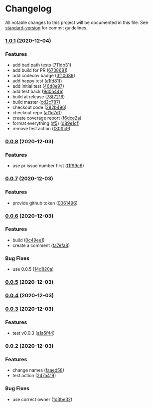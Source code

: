 # Changelog

All notable changes to this project will be documented in this file. See [standard-version](https://github.com/conventional-changelog/standard-version) for commit guidelines.

### [1.0.1](https://github.com/john-d-pelingo/jira-link-issue-action/compare/v0.0.8...v1.0.1) (2020-12-04)


### Features

* add bad path tests ([711db31](https://github.com/john-d-pelingo/jira-link-issue-action/commit/711db316cceaf7707260150fe94dfc6cdc14f280))
* add build for PR ([6738681](https://github.com/john-d-pelingo/jira-link-issue-action/commit/67386814678597e2d8b412cf4ef923312c95b77d))
* add codecov badge ([3f10089](https://github.com/john-d-pelingo/jira-link-issue-action/commit/3f10089cd2413c57bd2ca84bb11a80cc4c6e70ab))
* add happy test ([a1fd81f](https://github.com/john-d-pelingo/jira-link-issue-action/commit/a1fd81fdc86fb59f7f7709ffe526cb9b7f429a29))
* add initial test ([46d8e97](https://github.com/john-d-pelingo/jira-link-issue-action/commit/46d8e97cbc2ff8153876b1ff858bd2efa8b9dcbb))
* add test back ([9d0a44e](https://github.com/john-d-pelingo/jira-link-issue-action/commit/9d0a44e410dbc0c6c79a4c532312f1d22a594ce1))
* build at release ([78f7216](https://github.com/john-d-pelingo/jira-link-issue-action/commit/78f72161277363209107998dcd468f9c182bd606))
* build master ([cd2c787](https://github.com/john-d-pelingo/jira-link-issue-action/commit/cd2c787417483284a65a14f03010919c34979c44))
* checkout code ([282b496](https://github.com/john-d-pelingo/jira-link-issue-action/commit/282b4961a6f3bc382e1da1cdae6c8a1bbc5cbc7a))
* checkout repo ([af1d7d1](https://github.com/john-d-pelingo/jira-link-issue-action/commit/af1d7d151bdd28cff4d836e3a7c20c10f4a8381a))
* create coverage report ([f6dce2a](https://github.com/john-d-pelingo/jira-link-issue-action/commit/f6dce2a2375264f6388a1c622aaebc38a807561d))
* format everything ([#5](https://github.com/john-d-pelingo/jira-link-issue-action/issues/5)) ([d89e1cf](https://github.com/john-d-pelingo/jira-link-issue-action/commit/d89e1cfa0496abdde01f3752c22de28d359bce11))
* remove test action ([f30ffc9](https://github.com/john-d-pelingo/jira-link-issue-action/commit/f30ffc97e9ed57b70b48b7bdab7e1c370a4aca46))

### [0.0.8](https://github.com/john-d-pelingo/jira-link-issue-action/compare/v0.0.7...v0.0.8) (2020-12-03)


### Features

* use pr issue number first ([f1f99c6](https://github.com/john-d-pelingo/jira-link-issue-action/commit/f1f99c642f39379dba1bea87e76e03be56a4a0d0))

### [0.0.7](https://github.com/john-d-pelingo/jira-link-issue-action/compare/v0.0.6...v0.0.7) (2020-12-03)


### Features

* provide github token ([0061496](https://github.com/john-d-pelingo/jira-link-issue-action/commit/0061496ef81e7593ceef8dafd342a41f9d20de1f))

### [0.0.6](https://github.com/john-d-pelingo/jira-link-issue-action/compare/v0.0.5...v0.0.6) (2020-12-03)


### Features

* build ([0c49ee1](https://github.com/john-d-pelingo/jira-link-issue-action/commit/0c49ee145f729030eeb16fb38d8f2e0c6e3e8953))
* create a comment ([fa7efa8](https://github.com/john-d-pelingo/jira-link-issue-action/commit/fa7efa8c680d05a08461dec5e32bc7b5184cc774))


### Bug Fixes

* use 0.0.5 ([14d820a](https://github.com/john-d-pelingo/jira-link-issue-action/commit/14d820ac2ecd4027979de5997c48720ab9122ad7))

### [0.0.5](https://github.com/john-d-pelingo/jira-link-issue-action/compare/v0.0.4...v0.0.5) (2020-12-03)

### [0.0.4](https://github.com/john-d-pelingo/jira-link-issue-action/compare/v0.0.3...v0.0.4) (2020-12-03)

### [0.0.3](https://github.com/john-d-pelingo/jira-link-issue-action/compare/v0.0.2...v0.0.3) (2020-12-03)


### Features

* test v0.0.3 ([a1a5f44](https://github.com/john-d-pelingo/jira-link-issue-action/commit/a1a5f44b4ec991ce276ff2fd7f13d9d70a80e9a7))

### 0.0.2 (2020-12-03)


### Features

* change names ([faaed58](https://github.com/john-d-pelingo/jira-link-issue-action/commit/faaed58fa9bb7807dcd0981a5d47a10cc1fc02c5))
* test action ([247a419](https://github.com/john-d-pelingo/jira-link-issue-action/commit/247a419bbfaf52cbed555c6f2eeeff6624f12f8d))


### Bug Fixes

* use correct owner ([1d3be32](https://github.com/john-d-pelingo/jira-link-issue-action/commit/1d3be32d48a6c0792db5806aeb9d8e6c7c0989c2))
